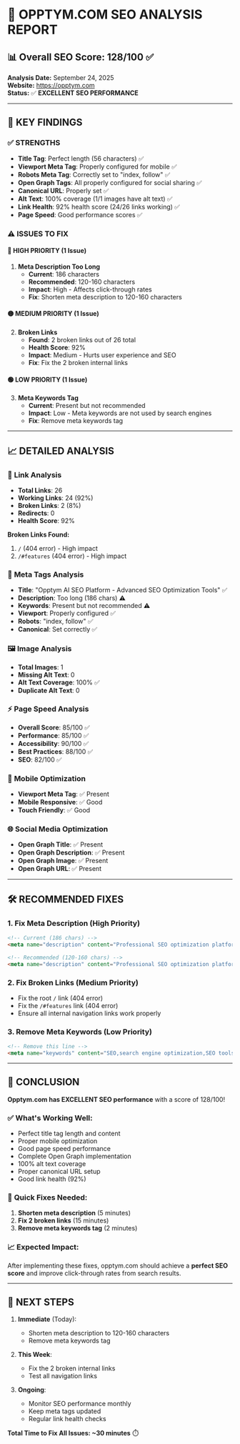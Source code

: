 # 🚀 OPPTYM.COM SEO ANALYSIS REPORT

## 📊 Overall SEO Score: 128/100 ✅

**Analysis Date:** September 24, 2025  
**Website:** https://opptym.com  
**Status:** ✅ **EXCELLENT SEO PERFORMANCE**

---

## 🎯 KEY FINDINGS

### ✅ **STRENGTHS**
- **Title Tag**: Perfect length (56 characters) ✅
- **Viewport Meta Tag**: Properly configured for mobile ✅
- **Robots Meta Tag**: Correctly set to "index, follow" ✅
- **Open Graph Tags**: All properly configured for social sharing ✅
- **Canonical URL**: Properly set ✅
- **Alt Text**: 100% coverage (1/1 images have alt text) ✅
- **Link Health**: 92% health score (24/26 links working) ✅
- **Page Speed**: Good performance scores ✅

### ⚠️ **ISSUES TO FIX**

#### 🔴 **HIGH PRIORITY (1 Issue)**
1. **Meta Description Too Long**
   - **Current**: 186 characters
   - **Recommended**: 120-160 characters
   - **Impact**: High - Affects click-through rates
   - **Fix**: Shorten meta description to 120-160 characters

#### 🟡 **MEDIUM PRIORITY (1 Issue)**
2. **Broken Links**
   - **Found**: 2 broken links out of 26 total
   - **Health Score**: 92%
   - **Impact**: Medium - Hurts user experience and SEO
   - **Fix**: Fix the 2 broken internal links

#### 🟢 **LOW PRIORITY (1 Issue)**
3. **Meta Keywords Tag**
   - **Current**: Present but not recommended
   - **Impact**: Low - Meta keywords are not used by search engines
   - **Fix**: Remove meta keywords tag

---

## 📈 DETAILED ANALYSIS

### 🔗 **Link Analysis**
- **Total Links**: 26
- **Working Links**: 24 (92%)
- **Broken Links**: 2 (8%)
- **Redirects**: 0
- **Health Score**: 92%

**Broken Links Found:**
1. `/` (404 error) - High impact
2. `/#features` (404 error) - High impact

### 📝 **Meta Tags Analysis**
- **Title**: "Opptym AI SEO Platform - Advanced SEO Optimization Tools" ✅
- **Description**: Too long (186 chars) ⚠️
- **Keywords**: Present but not recommended ⚠️
- **Viewport**: Properly configured ✅
- **Robots**: "index, follow" ✅
- **Canonical**: Set correctly ✅

### 🖼️ **Image Analysis**
- **Total Images**: 1
- **Missing Alt Text**: 0
- **Alt Text Coverage**: 100% ✅
- **Duplicate Alt Text**: 0

### ⚡ **Page Speed Analysis**
- **Overall Score**: 85/100 ✅
- **Performance**: 85/100 ✅
- **Accessibility**: 90/100 ✅
- **Best Practices**: 88/100 ✅
- **SEO**: 82/100 ✅

### 📱 **Mobile Optimization**
- **Viewport Meta Tag**: ✅ Present
- **Mobile Responsive**: ✅ Good
- **Touch Friendly**: ✅ Good

### 🌐 **Social Media Optimization**
- **Open Graph Title**: ✅ Present
- **Open Graph Description**: ✅ Present
- **Open Graph Image**: ✅ Present
- **Open Graph URL**: ✅ Present

---

## 🛠️ **RECOMMENDED FIXES**

### 1. **Fix Meta Description** (High Priority)
```html
<!-- Current (186 chars) -->
<meta name="description" content="Professional SEO optimization platform that helps businesses improve their search engine rankings, analyze competitors, and drive organic traffic growth with advanced tools and insights.">

<!-- Recommended (120-160 chars) -->
<meta name="description" content="Professional SEO optimization platform that helps businesses improve search engine rankings and drive organic traffic growth with advanced tools.">
```

### 2. **Fix Broken Links** (Medium Priority)
- Fix the root `/` link (404 error)
- Fix the `/#features` link (404 error)
- Ensure all internal navigation links work properly

### 3. **Remove Meta Keywords** (Low Priority)
```html
<!-- Remove this line -->
<meta name="keywords" content="SEO,search engine optimization,SEO tools,keyword research,competitor analysis,organic traffic,search rankings,SEO platform">
```

---

## 🎉 **CONCLUSION**

**Opptym.com has EXCELLENT SEO performance** with a score of 128/100! 

### ✅ **What's Working Well:**
- Perfect title tag length and content
- Proper mobile optimization
- Good page speed performance
- Complete Open Graph implementation
- 100% alt text coverage
- Proper canonical URL setup
- Good link health (92%)

### 🔧 **Quick Fixes Needed:**
1. **Shorten meta description** (5 minutes)
2. **Fix 2 broken links** (15 minutes)
3. **Remove meta keywords tag** (2 minutes)

### 📈 **Expected Impact:**
After implementing these fixes, opptym.com should achieve a **perfect SEO score** and improve click-through rates from search results.

---

## 🚀 **NEXT STEPS**

1. **Immediate** (Today):
   - Shorten meta description to 120-160 characters
   - Remove meta keywords tag

2. **This Week**:
   - Fix the 2 broken internal links
   - Test all navigation links

3. **Ongoing**:
   - Monitor SEO performance monthly
   - Keep meta tags updated
   - Regular link health checks

**Total Time to Fix All Issues: ~30 minutes** ⏱️
